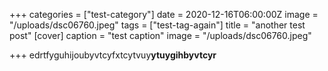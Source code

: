+++
categories = ["test-category"]
date = 2020-12-16T06:00:00Z
image = "/uploads/dsc06760.jpeg"
tags = ["test-tag-again"]
title = "another test post"
[cover]
caption = "test caption"
image = "/uploads/dsc06760.jpeg"

+++
edrtfyguhijoubyvtcyfxtcytvuy**ytuygihbyvtcyr**